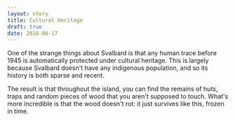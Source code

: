 ```yaml
---
layout: story
title: Cultural Heritage
draft: true
date: 2018-06-17
---
```

One of the strange things about Svalbard is that any human trace before 1945 is automatically protected under cultural heritage. This is largely because Svalbard doesn't have any indigenous population, and so its history is both sparse and recent.

The result is that throughout the island, you can find the remains of huts, traps and random pieces of wood that you aren't supposed to touch. What's more incredible is that the wood doesn't rot: it just survives like this, frozen in time.
